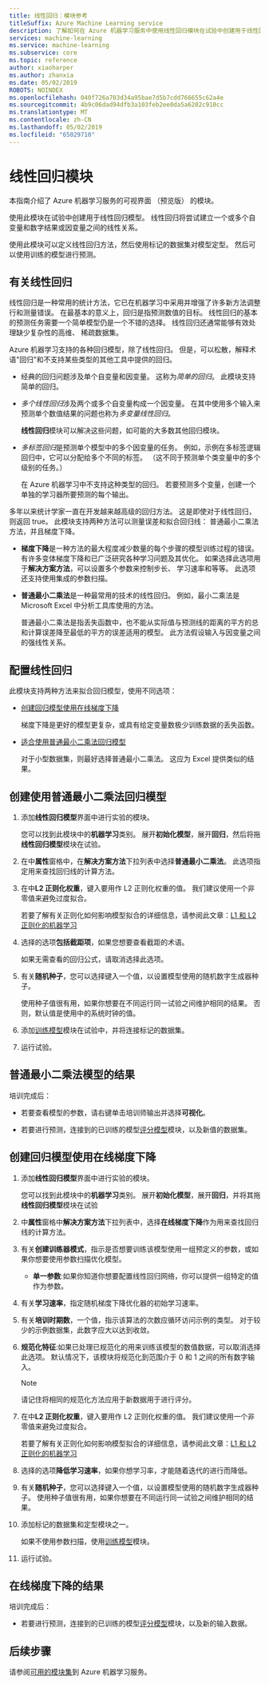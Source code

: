 ```yaml
---
title: 线性回归：模块参考
titleSuffix: Azure Machine Learning service
description: 了解如何在 Azure 机器学习服务中使用线性回归模块在试验中创建用于线性回归模型。
services: machine-learning
ms.service: machine-learning
ms.subservice: core
ms.topic: reference
author: xiaoharper
ms.author: zhanxia
ms.date: 05/02/2019
ROBOTS: NOINDEX
ms.openlocfilehash: 040f726a703d34a95bae7d5b7cdd766655c62a4e
ms.sourcegitcommit: 4b9c06dad94dfb3a103feb2ee0da5a6202c910cc
ms.translationtype: MT
ms.contentlocale: zh-CN
ms.lasthandoff: 05/02/2019
ms.locfileid: "65029710"
---
```

# <a name="linear-regression-module"></a>线性回归模块
本指南介绍了 Azure 机器学习服务的可视界面 （预览版） 的模块。

使用此模块在试验中创建用于线性回归模型。  线性回归将尝试建立一个或多个自变量和数字结果或因变量之间的线性关系。 

使用此模块可以定义线性回归方法，然后使用标记的数据集对模型定型。 然后可以使用训练的模型进行预测。

## <a name="about-linear-regression"></a>有关线性回归

线性回归是一种常用的统计方法，它已在机器学习中采用并增强了许多新方法调整行和测量错误。 在最基本的意义上，回归是指预测数值的目标。 线性回归的基本的预测任务需要一个简单模型仍是一个不错的选择。 线性回归还通常能够有效处理缺少复杂性的高维、 稀疏数据集。

Azure 机器学习支持的各种回归模型，除了线性回归。 但是，可以松散，解释术语"回归"和不支持某些类型的其他工具中提供的回归。

+ 经典的回归问题涉及单个自变量和因变量。 这称为*简单的回归*。  此模块支持简单的回归。

+ *多个线性回归*涉及两个或多个自变量构成一个因变量。 在其中使用多个输入来预测单个数值结果的问题也称为*多变量线性回归*。

    **线性回归**模块可以解决这些问题，如可能的大多数其他回归模块。

+ *多标签回归*是预测单个模型中的多个因变量的任务。 例如，示例在多标签逻辑回归中，它可以分配给多个不同的标签。 （这不同于预测单个类变量中的多个级别的任务。）

    在 Azure 机器学习中不支持这种类型的回归。 若要预测多个变量，创建一个单独的学习器所要预测的每个输出。

多年以来统计学家一直在开发越来越高级的回归方法。 这是即使对于线性回归，则返回 true。 此模块支持两种方法可以测量误差和拟合回归线： 普通最小二乘法方法，并且梯度下降。

- **梯度下降**是一种方法的最大程度减少数量的每个步骤的模型训练过程的错误。 有许多变体梯度下降和已广泛研究各种学习问题及其优化。 如果选择此选项用于**解决方案方法**，可以设置多个参数来控制步长、 学习速率和等等。 此选项还支持使用集成的参数扫描。

- **普通最小二乘法**是一种最常用的技术的线性回归。 例如，最小二乘法是 Microsoft Excel 中分析工具库使用的方法。

    普通最小二乘法是指丢失函数中，也不能从实际值与预测线的距离的平方的总和计算误差降至最低的平方的误差适用的模型。 此方法假设输入与因变量之间的强线性关系。

## <a name="configure-linear-regression"></a>配置线性回归

此模块支持两种方法来拟合回归模型，使用不同选项：

+ [创建回归模型使用在线梯度下降](#bkmk_GradientDescent)

    梯度下降是更好的模型更复杂，或具有给定变量数极少训练数据的丢失函数。



+ [适合使用普通最小二乘法回归模型](#bkmk_OrdinaryLeastSquares)

    对于小型数据集，则最好选择普通最小二乘法。 这应为 Excel 提供类似的结果。

## <a name="bkmk_OrdinaryLeastSquares"></a> 创建使用普通最小二乘法回归模型

1. 添加**线性回归模型**界面中进行实验的模块。

    您可以找到此模块中的**机器学习**类别。 展开**初始化模型**，展开**回归**，然后将拖**线性回归模型**模块在试验。

2. 在中**属性**窗格中，在**解决方案方法**下拉列表中选择**普通最小二乘法**。 此选项指定用来查找回归线的计算方法。

3. 在中**L2 正则化权重**，键入要用作 L2 正则化权重的值。 我们建议使用一个非零值来避免过度拟合。

     若要了解有关正则化如何影响模型拟合的详细信息，请参阅此文章：[L1 和 L2 正则化的机器学习](https://msdn.microsoft.com/magazine/dn904675.aspx)

4. 选择的选项**包括截距项**，如果您想要查看截距的术语。

    如果无需查看的回归公式，请取消选择此选项。

5. 有关**随机种子**，您可以选择键入一个值，以设置模型使用的随机数字生成器种子。

    使用种子值很有用，如果你想要在不同运行同一试验之间维护相同的结果。 否则，默认值是使用中的系统时钟的值。


7. 添加[训练模型](./train-model.md)模块在试验中，并将连接标记的数据集。

8. 运行试验。

## <a name="results-for-ordinary-least-squares-model"></a>普通最小二乘法模型的结果

培训完成后：

+ 若要查看模型的参数，请右键单击培训师输出并选择**可视化**。

+ 若要进行预测，连接到的已训练的模型[评分模型](./score-model.md)模块，以及新值的数据集。 


## <a name="bkmk_GradientDescent"></a> 创建回归模型使用在线梯度下降

1. 添加**线性回归模型**界面中进行实验的模块。

    您可以找到此模块中的**机器学习**类别。 展开**初始化模型**，展开**回归**，并将其拖**线性回归模型**模块在试验

2. 中**属性**窗格中**解决方案方法**下拉列表中，选择**在线梯度下降**作为用来查找回归线的计算方法。

3. 有关**创建训练器模式**，指示是否想要训练该模型使用一组预定义的参数，或如果你想要使用参数扫描优化模型。

    + **单一参数**:如果你知道你想要配置线性回归网络，你可以提供一组特定的值作为参数。

   
4. 有关**学习速率**，指定随机梯度下降优化器的初始学习速率。

5. 有关**培训时期数**，一个值，指示该算法的次数应循环访问示例的类型。 对于较少的示例数据集，此数字应大以达到收敛。

6. **规范化特征**:如果已处理已规范化的用来训练该模型的数值数据，可以取消选择此选项。 默认情况下，该模块将规范化到范围介于 0 和 1 之间的所有数字输入。

    > [!NOTE]
    > 
    > 请记住将相同的规范化方法应用于新数据用于进行评分。

7. 在中**L2 正则化权重**，键入要用作 L2 正则化权重的值。 我们建议使用一个非零值来避免过度拟合。

    若要了解有关正则化如何影响模型拟合的详细信息，请参阅此文章：[L1 和 L2 正则化的机器学习](https://msdn.microsoft.com/magazine/dn904675.aspx)


9. 选择的选项**降低学习速率**，如果你想学习率，才能随着迭代的进行而降低。  

10. 有关**随机种子**，您可以选择键入一个值，以设置模型使用的随机数字生成器种子。 使用种子值很有用，如果你想要在不同运行同一试验之间维护相同的结果。


12. 添加标记的数据集和定型模块之一。

    如果不使用参数扫描，使用[训练模型](train-model.md)模块。

13. 运行试验。

## <a name="results-for-online-gradient-descent"></a>在线梯度下降的结果

培训完成后：

+ 若要进行预测，连接到的已训练的模型[评分模型](./score-model.md)模块，以及新的输入数据。


## <a name="next-steps"></a>后续步骤

请参阅[可用的模块集](module-reference.md)到 Azure 机器学习服务。 